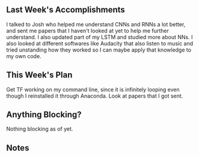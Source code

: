 ## Last Week's Accomplishments

I talked to Josh who helped me understand CNNs and RNNs a lot better, and sent me papers that I haven't looked at yet to help me further understand.
I also updated part of my LSTM and studied more about NNs. 
I also looked at different softwares like Audacity that also listen to music and tried unstanding how they worked so I can maybe apply that knowledge to my own code.

## This Week's Plan

Get TF working on my command line, since it is infinitely looping even though I reinstalled it through Anaconda.
Look at papers that I got sent.

## Anything Blocking?

Nothing blocking as of yet. 

## Notes
